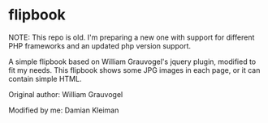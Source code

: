 flipbook
========

NOTE: This repo is old. I'm preparing a new one with support for different PHP frameworks and an updated php version support.

A simple flipbook based on William Grauvogel's jquery plugin, modified to fit my needs.
This flipbook shows some JPG images in each page, or it can contain simple HTML.

Original author: William Grauvogel

Modified by me: Damian Kleiman
